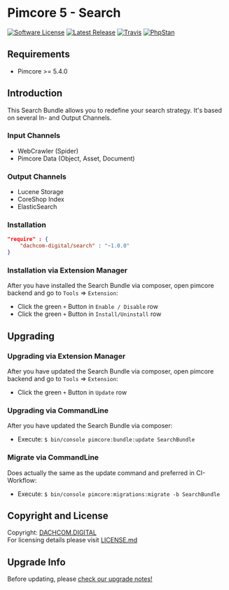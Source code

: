 # Pimcore 5 - Search

[![Software License](https://img.shields.io/badge/license-GPLv3-brightgreen.svg?style=flat-square)](LICENSE.md)
[![Latest Release](https://img.shields.io/packagist/v/dachcom-digital/search.svg?style=flat-square)](https://packagist.org/packages/dachcom-digital/search)
[![Travis](https://img.shields.io/travis/dachcom-digital/pimcore-search/master.svg?style=flat-square)](https://travis-ci.org/dachcom-digital/pimcore-search)
[![PhpStan](https://img.shields.io/badge/PHPStan-level%202-brightgreen.svg?style=flat-square)](#)

## Requirements
* Pimcore >= 5.4.0

## Introduction
This Search Bundle allows you to redefine your search strategy. It's based on several In- and Output Channels.

### Input Channels
- WebCrawler (Spider)
- Pimcore Data (Object, Asset, Document)

### Output Channels
- Lucene Storage
- CoreShop Index
- ElasticSearch

### Installation  

```json
"require" : {
    "dachcom-digital/search" : "~1.0.0"
}
```

### Installation via Extension Manager
After you have installed the Search Bundle via composer, open pimcore backend and go to `Tools` => `Extension`:
- Click the green `+` Button in `Enable / Disable` row
- Click the green `+` Button in `Install/Uninstall` row

## Upgrading

### Upgrading via Extension Manager
After you have updated the Search Bundle via composer, open pimcore backend and go to `Tools` => `Extension`:
- Click the green `+` Button in `Update` row

### Upgrading via CommandLine
After you have updated the Search Bundle via composer:
- Execute: `$ bin/console pimcore:bundle:update SearchBundle`

### Migrate via CommandLine
Does actually the same as the update command and preferred in CI-Workflow:
- Execute: `$ bin/console pimcore:migrations:migrate -b SearchBundle`

## Copyright and License
Copyright: [DACHCOM.DIGITAL](http://dachcom-digital.ch)  
For licensing details please visit [LICENSE.md](LICENSE.md)

## Upgrade Info
Before updating, please [check our upgrade notes!](UPGRADE.md)  
